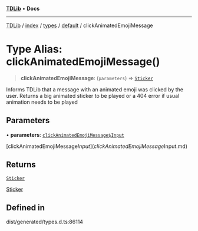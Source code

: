 [**TDLib**](../../../../../../README.md) • **Docs**

***

[TDLib](../../../../../../modules.md) / [index](../../../../../README.md) / [types](../../../README.md) / [default](../README.md) / clickAnimatedEmojiMessage

# Type Alias: clickAnimatedEmojiMessage()

> **clickAnimatedEmojiMessage**: (`parameters`) => [`Sticker`](Sticker-1.md)

Informs TDLib that a message with an animated emoji was clicked by the user. Returns a big animated sticker to be played or a 404 error if usual animation needs to be played

## Parameters

• **parameters**: [`clickAnimatedEmojiMessage$Input`](clickAnimatedEmojiMessage$Input.md)

[clickAnimatedEmojiMessage$Input](clickAnimatedEmojiMessage$Input.md)

## Returns

[`Sticker`](Sticker-1.md)

[Sticker](Sticker-1.md)

## Defined in

dist/generated/types.d.ts:86114

